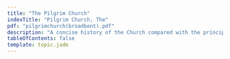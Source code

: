 ```yaml
---
title: "The Pilgrim Church"
indexTitle: "Pilgrim Church, The"
pdf: "pilgrimchurch(broadbent).pdf"
description: "A concise history of the Church compared with the principles taught in the New Testament."
tableOfContents: false
template: topic.jade
---
```

